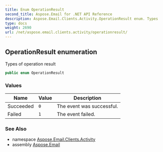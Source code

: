 ```yaml
---
title: Enum OperationResult
second_title: Aspose.Email for .NET API Reference
description: Aspose.Email.Clients.Activity.OperationResult enum. Types of operation result
type: docs
weight: 2690
url: /net/aspose.email.clients.activity/operationresult/
---
```

## OperationResult enumeration

Types of operation result

```csharp
public enum OperationResult
```

### Values

| Name | Value | Description |
| --- | --- | --- |
| Succeeded | `0` | The event was successful. |
| Failed | `1` | The event failed. |

### See Also

* namespace [Aspose.Email.Clients.Activity](../../aspose.email.clients.activity/)
* assembly [Aspose.Email](../../)


